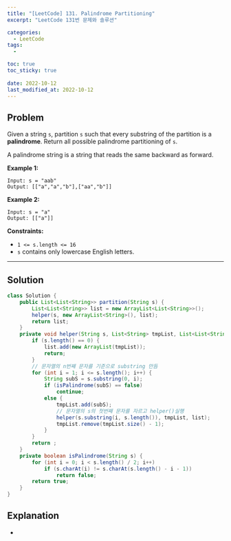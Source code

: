 ```yaml
---
title: "[LeetCode] 131. Palindrome Partitioning"
excerpt: "LeetCode 131번 문제와 솔루션"

categories:
  - LeetCode
tags:
  - 

toc: true
toc_sticky: true
 
date: 2022-10-12
last_modified_at: 2022-10-12
---
```

## **Problem**
Given a string `s`, partition `s` such that every substring of the partition is a **palindrome**. Return all possible palindrome partitioning of `s`.

A palindrome string is a string that reads the same backward as forward.

**Example 1:**
```
Input: s = "aab"
Output: [["a","a","b"],["aa","b"]]
```
**Example 2:**
```
Input: s = "a"
Output: [["a"]]
```
**Constraints:**
- `1 <= s.length <= 16`
- `s` contains only lowercase English letters.

---
## **Solution**
```java
class Solution {
    public List<List<String>> partition(String s) {
        List<List<String>> list = new ArrayList<List<String>>();
        helper(s, new ArrayList<String>(), list);
        return list;
    }
    private void helper(String s, List<String> tmpList, List<List<String>> list) {
        if (s.length() == 0) {
            list.add(new ArrayList(tmpList));
            return;
        }
        // 문자열의 n번째 문자를 기준으로 substring 만듬
        for (int i = 1; i <= s.length(); i++) {
            String subS = s.substring(0, i);
            if (isPalindrome(subS) == false)
                continue;
            else {
                tmpList.add(subS);
                // 문자열의 s의 첫번째 문자를 자르고 helper()실행
                helper(s.substring(i, s.length()), tmpList, list);
                tmpList.remove(tmpList.size() - 1);
            }
        }
        return ;
    }
    private boolean isPalindrome(String s) {
        for (int i = 0; i < s.length() / 2; i++)
            if (s.charAt(i) != s.charAt(s.length() - i - 1))
                return false;
        return true;
    }
}
```
## **Explanation**
-  